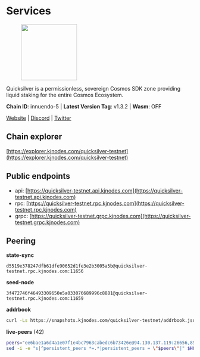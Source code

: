 # Services

<figure><img src="https://raw.githubusercontent.com/kj89/testnet_manuals/main/pingpub/logos/quicksilver.png" width="150" alt=""><figcaption></figcaption></figure>

Quicksilver is a permissionless, sovereign Cosmos SDK zone providing liquid staking for the entire Cosmos Ecosystem.

**Chain ID**: innuendo-5 | **Latest Version Tag**: v1.3.2 | **Wasm**: OFF

[Website](https://quicksilver.zone) | [Discord](https://discord.gg/quicksilverprotocol) | [Twitter](https://twitter.com/quicksilverzone)


## Chain explorer
[https://explorer.kjnodes.com/quicksilver-testnet](https://explorer.kjnodes.com/quicksilver-testnet)

## Public endpoints

* api: [https://quicksilver-testnet.api.kjnodes.com](https://quicksilver-testnet.api.kjnodes.com)
* rpc: [https://quicksilver-testnet.rpc.kjnodes.com](https://quicksilver-testnet.rpc.kjnodes.com)
* grpc: [https://quicksilver-testnet.grpc.kjnodes.com](https://quicksilver-testnet.grpc.kjnodes.com)

## Peering

**state-sync**

```text
d5519e378247dfb61dfe90652d1fe3e2b3005a5b@quicksilver-testnet.rpc.kjnodes.com:11656
```

**seed-node**

```text
3f472746f46493309650e5a033076689996c8881@quicksilver-testnet.rpc.kjnodes.com:11659
```

**addrbook**
```bash
curl -Ls https://snapshots.kjnodes.com/quicksilver-testnet/addrbook.json > $HOME/.quicksilverd/config/addrbook.json
```

**live-peers** (42)
```bash
peers="ee6bae1a6d4a1e07f1e4bc7963cabedc6b73426e@94.130.137.119:26656,858ba6bc33a6d13fdd9ddad344d788dcf91cf565@142.132.151.99:15651,d40a714c11ea3040495246fa0ba8439fcff8a139@176.9.146.72:11656,c133c4c0c7034c8c345330f394984ad08092fc14@138.201.17.11:27656,af8cfa944802a9bd510fc3407950a15e8be86c31@213.239.217.52:30656,78acdbabc08231765444b3143a222d433a5157e1@142.132.205.94:15651,0551eaa0db7097274410ee27a71672817e314b83@167.235.245.191:26656,a1ef7f2e44f4be8e041f3a9e58cf58cd24b97e26@51.89.7.235:26650,74abcb5243d4ffc43de6ad1a288d8e50adcd467e@65.109.80.176:20656,4ccdccd18a480f13af85aa798356c1bf856f5c20@88.208.57.200:11656,1452d484454c0f93ddf3cbf987ce1b9cadd8f23f@65.21.95.180:37656,9e0604571aa20314c2261d70b7d8823414702715@51.159.141.209:26656,dbe93dfe92d87db75463bd8b336e4a960fcb2235@51.195.234.250:26656,e0f0703e9ce343c46e0ec01b19216715e817b358@65.109.85.170:28656,4c24df4acfbaaf22e5f6f3c4d11ecf02e8cc343f@195.3.220.48:26656,5c2a752c9b1952dbed075c56c600c3a79b58c395@95.214.55.232:27026,a37474c1f254cd4b16d924327a755c914e8e7d86@65.109.30.53:26656,a637b94cb989909cc182623748ef179b0659f148@65.109.23.114:11156,8099f8a7c95c1676982e1a23e8452f2b10b07415@65.108.78.107:22656,46f97e49a49694aead28c27be2c19300f509e273@65.108.129.94:26656,d5519e378247dfb61dfe90652d1fe3e2b3005a5b@65.109.68.190:11656,f0621c59ca7cfba98015ae2a47886fc3d9c0020c@94.130.132.227:4020,f7edad3ff5a85d039e7de12067c63064c5b42d63@46.4.121.72:11656,42f87cb55d5fdd222da28023613c66857398c4b8@5.22.223.252:26656,cc745e98b4dc9b83c5a74d41f576feda73902dfd@65.109.38.54:20026,521eabb3f5a0698476baf22c45aaef396399da10@135.181.183.93:24656,ac0c6a8e9e700044226e9ff16b68ab4cbae6fb06@84.46.246.109:2366,dc88be3a0075ce429a423237abe223a9528ce0df@65.108.204.119:31656,25b8b792bb14e8bfdcdfa163a14710d5645a4eba@148.251.91.77:20656,c9a74cdd754a8ccc9243ac2b245e4caaa78695aa@45.85.147.96:26656,e25a748120c9608c1d2a70fafa75178d862b3463@207.180.253.78:26656,67224ac7f52eac4db6bb0a8de0bf8fbc5e7e0069@199.204.45.23:10656,a288baa951cbe92b253c01c3936d930af1d56424@5.161.142.236:26656,3519e61e653db97f5d1c7f1bec9b0072bca4d5fe@144.76.45.59:16656,41f7d7004cace7bd1760a5f980a86123700c8f1d@185.146.148.116:26656,13564ca7ffcc8fa6bcc6d405c96fe8c724ec17da@88.99.213.25:11656,be637bd74973424c825c14c99b71f652fbabb48e@65.21.123.172:22656,22a393fe9174c29081ad8aeaf14ce01b9a79d8c6@159.203.28.113:26656,d160a8908b44f2a44ce17e0be1f9056b58993b9c@65.21.139.170:21026,cfbf02b41e7fe78d51abfa93f342afd0687203c0@212.227.151.143:36656,3c48a780b85d248e34e63eca5d44c624f93d09d5@135.181.59.162:11156,c4489720ba051c79f5bb16ae5d81341b0f248e19@34.240.190.194:26656"
sed -i -e "s|^persistent_peers *=.*|persistent_peers = \"$peers\"|" $HOME/.quicksilverd/config/config.toml
```
